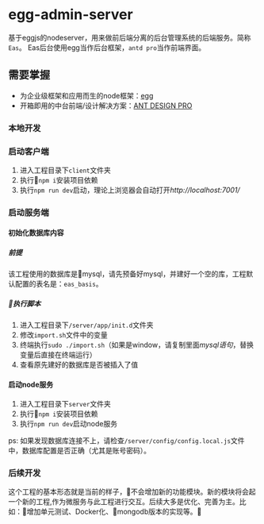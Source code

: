 # egg-admin-server

基于eggjs的nodeserver，用来做前后端分离的后台管理系统的后端服务。简称`Eas`。
Eas后台使用egg当作后台框架，`antd pro`当作前端界面。

## 需要掌握

- 为企业级框架和应用而生的node框架：[egg](https://eggjs.org/)
- 开箱即用的中台前端/设计解决方案：[ANT DESIGN PRO](https://pro.ant.design/index-cn)

### 本地开发

### 启动客户端
1. 进入工程目录下`client`文件夹
2. 执行`npm i`安装项目依赖
3. 执行`npm run dev`启动，理论上浏览器会自动打开*http://localhost:7001/*

### 启动服务端

#### 初始化数据库内容
##### 前提
该工程使用的数据库是mysql，请先预备好mysql，并建好一个空的库，工程默认配置的表名是：`eas_basis`。

##### 执行脚本
1. 进入工程目录下`/server/app/init.d`文件夹
2. 修改`import.sh`文件中的变量
3. 终端执行`sudo ./import.sh`（如果是window，请复制里面*mysql语句*，替换变量后直接在终端运行）
4. 查看原先建好的数据库是否被插入了值

#### 启动node服务
1. 进入工程目录下`server`文件夹
2. 执行`npm i`安装项目依赖
3. 执行`npm run dev`启动node服务

ps: 如果发现数据库连接不上，请检查`/server/config/config.local.js`文件中，数据库配置是否正确（尤其是账号密码）。

### 后续开发
这个工程的基本形态就是当前的样子，不会增加新的功能模块。新的模块将会起一个新的工程,作为微服务与此工程进行交互。后续大多是优化、完善为主。比如：增加单元测试、Docker化、mongodb版本的实现等。